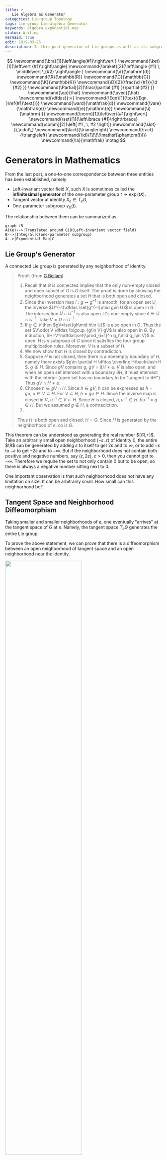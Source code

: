```yaml
---
title: >
   Lie Algebra as Generator
categories: Lie-group Topology
tags: Lie-group Lie-algebra Generator
keywords: algebra exponential-map 
status: Writing
mermaid: true
edit: 2019-03-26
description: In this post generator of Lie groups as well as its subgroup are considered. This short post is preparation for the application of Mathematical theory into QM and CM. This post is the third of a series of posts that start from Lie group and Lie algebra.
---
```


$$
\newcommand{\bra}[1]{\left\langle{#1}\right\vert }
\newcommand{\ket}[1]{\left\vert {#1}\right\rangle}
\newcommand{\braket}[2]{\left\langle {#1} \, \middle\vert \,{#2} \right\rangle }
\newcommand{\d}{\mathrm{d}}
\newcommand{\R}{\mathbb{R}}
\newcommand{\C}{\mathbb{C}}
\newcommand{\K}{\mathbb{K}}
\newcommand{\D}[2]{\frac{\d {#1}}{\d {#2} }}
\newcommand{\Partial}[2]{\frac{\partial {#1} }{\partial {#2} }}
\newcommand{\op}{\hat}
\newcommand{\uvec}{\hat}
\newcommand{\dfdas}{:=}
\newcommand{\Eqn}[1]{\text{(Eqn. }\ref{#1}\text{)}}
\newcommand{\vard}{\mathfrak{d}}
\newcommand{\vare}{\mathfrak{e}}
\newcommand{\e}{\mathrm{e}}
\newcommand{\i}{\mathrm{i}}
\newcommand{\norm}[1]{\left\vert{#1}\right\vert}
\newcommand{\set}[1]{\left\lbrace {#1}\right\rbrace}
\newcommand{\comm}[2]{\left[ #1 , \, #2 \right]}
\newcommand{\slot}{\,\cdot\,}
\newcommand{\lact}{\triangleright}
\newcommand{\ract}{\triangleleft}
\newcommand{\id}{1\!\!\!\mathsf{\phantom{I}I}}
\newcommand{\la}{\mathfrak}
\notag
$$

# Generators in Mathematics

From the last post, a one-to-one correspondence between three entities has been established, namely

- Left-invariant vector field $X$, such $X$ is sometimes called the **infinitesimal generator** of the one-parameter group $t \rightarrow \exp(tX)​$.
- Tangent vector at identity $X_e\in T_eG$,
- One-parameter subgroup $\gamma_X(t)​$.

The relationship between them can be summarized as

```mermaid
graph LR
A(Xe)-->|Translated around G|B(Left-invariant vector field)
B-->|Integral|C(one-parameter subgroup)
A-->|Exponential Map|C
```

## Lie Group's Generator

A connected Lie group is generated by any neighborhood of identity.

> Proof: (from [G Bellam](https://www.maths.gla.ac.uk/~gbellamy/lie.pdf))
>
> 1. Recall that $G$ is connected implies that the only non-empty closed and open subset of $G$ is $G$ itself. The proof is done by showing the neighborhood generates a set $H$ that is both open and closed.
> 2. Since the inversion map $i:g\mapsto g^{-1}$ is smooth, for an open set $U$, the inverse $U^{-1}\dfdas \set{g^{-1}\mid g\in U}$ is open in $G$. The intersection $U\cap U^{-1}$ is also open. It's non-empty since $e\in U\cap U^{-1}$. Take $V=U \cap U^{-1}$.
> 3. If $g\in V$ then $gV=\set{gh\mid h\in U}$ is also open in $G$. Thus the set $V\cdot V \dfdas \bigcup_{g\in V} gV$ is also open in $G$. By induction, $H=V^n\dfdas\set{\prod_{i=1}^n g_i\mid g_i\in V}$ is open. $H$ is s subgroup of $G$ since it satisfies the four group multiplication rules. Moreover,  $V$ is a subset of $H$.
> 4. We now show that $H$ is closed by contradiction.
> 5. Suppose $H​$ is not closed, then there is a nonempty boundary of $H​$, namely there exists $g\in \partial H \dfdas \overline H\backslash H​$, $g\notin H​$. Since $gV​$ contains $g​$, $gV\cap\partial H\neq\varnothing​$. $V​$ is also open, and when an open set intersect with a boundary $\partial H​$, it must intersect with the interior (open set has no boundary to be "tangent to $\partial H​$"). Thus $gV \cap H \neq \varnothing​$.
> 7. Choose $h\in gV\cap H$. Since $h\in gV$, $h$ can be expressed as $h=gu, \ u\in V \subset H$. For $V\subset H$, $h=gu\in H$. Since the inverse map is closed in $V$, $u^{-1} \in V \subset H$. Since $H$ is closed, $h, u^{-1} \in H$, $hu^{-1} = g \in H$. But we assumed $g\notin H$, a contradiction. 
> 7. 
>   Thus $H$ is both open and closed. $H=G$. Since $H$ is generated by the neighborhood of $e$, so is $G$.
>

This theorem can be understood as generating the real number $(\R,+)$. Take an arbitrarily small open neighborhood $(-\varepsilon, \varepsilon)$ of identity $0$, the entire $\R$ can be generated by adding $\varepsilon$ to itself to get $2\varepsilon$ and to $\infty$, or to add $-\varepsilon$ to $-\varepsilon$ to get $-2\varepsilon$ and to $-\infty$. But if the neighborhood does not contain both positive and negative numbers, say $(\varepsilon ,2\varepsilon), \ \varepsilon >0$, then you cannot get to $-\infty$. Therefore we require the set to not only contain $0$ but to be open, so there is always a negative number sitting next to $0$.

One important observation is that such neighborhood does not have any limitation on size. It can be arbitrarily small. How small can this neighborhood be? 

## Tangent Space and Neighborhood Diffeomorphism

Taking smaller and smaller neighborhoods of e, one eventually "arrives" at the tangent space of $G$ at $e$. Namely, the tangent space $T_eG$ generates the entire Lie group.

To prove the above statement, we can prove that there is a diffeomorphism between an open neighborhood of tangent space and an open neighborhood near the identity.

<img src='https://raw.githubusercontent.com/yk-liu/yk-liu.github.io/master/_posts/2019-03-20-Lie-Agebra-as-Generator/assets/ExpDiffeo.png' width='70%'>

Proposition: The exponential map $\exp : T_e G \rightarrow G$ is smooth, and it is a local diffeomorphism at $0$.

> Proof:
>
> 1. **Inverse Function Theorem**: Let $f : M \rightarrow N$ be a smooth map between two smooth manifolds $M$, $N$, and let $p \in M$ and $q = f(p)$. If $\d f_p : T_pM \rightarrow T_qN$ is an isomorphism, then there exists an open neighborhood $W$ of $p$ such that $f(W)$ is an open neighborhood of $q$ and $f$ restricts to a diffeomorphism from $W$ onto $f(W)$.
> In other words, a function is invertible in a neighborhood of a point in its domain as long as its derivative is continuous and non-zero at the point. Thus this function induces a diffeomorphism.
>
> <img src='https://raw.githubusercontent.com/yk-liu/yk-liu.github.io/master/_posts/2019-03-20-Lie-Agebra-as-Generator/assets/InverseFunctionTheorem.png' width='70%'>
>
> 2. Since $\exp(tX) = \phi_X(t)$ is a curve on $G$, it's tangent vector at $t=0$ is $X$, we have $\left.\D{}{t} \exp(tX) \right\vert_{t=0}=X$. This means that the map $\d \exp$ at $t=0$ is just identity map, which clearly has inverse. By the Inverse function theorem, $\exp$ is a local diffeomorphism.

## Tangent Space Encodes (Generates) the Lie Group

From the last two sections, the tangent space at $e$ is diffeomorphic to an open set $U_e$ of identity, which generates the entire Lie group. In this sense, the tangent space does generate the entire Lie group (that is compact and connected). 

I like to think it as tangent vectors dictates different one-parameter subgroups which in turn "covers" the entire Lie group. Since the tangent space is in general uncountable, such is "cover" on a higher dimensional "surface" (or "volume") using a lower dimensional "line".

<img src='https://raw.githubusercontent.com/yk-liu/yk-liu.github.io/master/_posts/2019-03-20-Lie-Agebra-as-Generator/assets/exponetialMap.png' width='80%'>

# Associated Lie Algebra of Lie Group

Lie algebra should "know" everything about $G​$, then it should know about the group operation, which leads to the Campbell-Baker-Hausdorff formula. The formula can be better understood with the "bracket" in Lie algebra is introduced as a measure of non-commutativity.

> Lie published an article titled "*Über Gruppen von Transformationen*" in 1874. As early as 1871, the idea of an infinitesimal generator of a one-parameter group of transformations had already appeared in his work.
>
> This point of view was essential to Emmy Noether’s 1918 article in the *Göttinger Nachrichten* establishing the relationship between symmetries of a variational problem and conservation laws. About ten years later, Noether published a very important article situating the representation theory of finite groups and of algebras in the context of noncommutative rings 
>
> The set of infinitesimal generators of one-parameter subgroups of a continuous group forms what today is called
> a “Lie algebra.”(This name was suggested much later by Weyl in his 1933–1934 lectures at the Institute for Advanced Study in Princeton.)
>
> (from [[Yvette](https://www.springer.com/us/book/9780387788654)])

## General Lie Algebra

A **Lie Algebra** $\la g​$ over a field $\K​$ is a vector space over $\K​$ (usually $\R​$ or $\C​$) equipped with a bilinear map called the **Lie bracket**:

$$
\la g \times \la g \rightarrow \la g, \ \ (a,b)\mapsto \comm{a}{b}
$$


such that

1. Skew-symmetric $[a, a] = 0​$ for all $a \in \la g​$.
2. Jacobian Identity $[a, [b, c]] + [b, [c, a]] + [c, [a, b]] = 0, \forall  a, b, c \in\la g​$.

## Associated Lie Algebra

In the [last post]({{ site.baseurl }}{% post_url 2019-03-11-Lie-Group-as-Differential-Manifold %}#four-properties-of-brackets), the bracket of left invariant vector fields are defined. The brackets satisfies all the requirements of a Lie algebra. Hence, **All left-invariant vector fields form a Lie algebra**.



## $\log$ Map

With $\exp$ map defined, $\log$ map arises naturally. 

<img src='https://raw.githubusercontent.com/yk-liu/yk-liu.github.io/master/_posts/2019-03-20-Lie-Agebra-as-Generator/assets/LogMap.png' width='80%' >







 



# Sources



**defnition of infintestmal operators**

```
Infinitesimal Group Actions
Just as a one-parameter group of transformations is generated as the flow of a vector
field, so a general Lie group of transformations G acting on a manifold M will be generated
by a set of vector fields on M, known as the infinitesimal generators of the group action.
Each infinitesimal generator’s flow coin
```

http://www-users.math.umn.edu/~olver/sm_/l.pdf

```
Theorem 2.3.9. Let G be a Lie group with Lie algebra g.
21
(i) exp(g) generates the identity component of G in the algebraic sense.
(ii) Let F : G → H be a Lie group homomorphism. Then the restriction of F to
G0
is completely determined by F∗ : g → h.
Proof. (i) follows from the fact that exp is a local diffeomorphism from g to G,
hence contains a neighborhood of e ∈ G. (ii) follows from the preceding observation
and the universality of the exponential map, which tells us that knowledge of F∗
completely determines F restricted to the image of the exponential map
```

http://web.stanford.edu/~tonyfeng/222.pdf



would be good to read

```
Proposition 2.4. An action of a connected Lie group on a manifold M is uniquely
determined by its infinitesimal action

A natural question is, which Lie algebra anti-homomorphism can be integrate to Lie
group actions? Suppose the Lie algebra anti-homomorphism is induced by a G-action
on M, then G × M decompose into submanifolds
Lm = f(g; g · m) j g 2 Gg;
and each Lm projects diffeomorphically to G. So if we let Lm be the \leaf" containing
(e; m), then the point on Lm that projects to g must be (g; g · m). In other words, the
\leaves" determine the Lie group action
```

utsc



spin and genreator 

```
https://www.ks.uiuc.edu/Services/Class/PHYS480/qm_PDF/chp5.pdf
```

